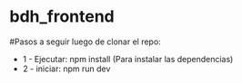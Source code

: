 # bdh_frontend

#Pasos a seguir luego de clonar el repo:

* 1 - Ejecutar: npm install (Para instalar las dependencias)
* 2 - iniciar: npm run dev